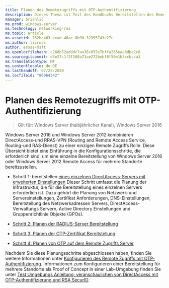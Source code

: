 ```yaml
---
title: Planen des Remotezugriffs mit OTP-Authentifizierung
description: Dieses Thema ist Teil des Handbuchs Bereitstellen des Remote Zugriffs mit OTP-Authentifizierung in Windows Server 2016.
manager: brianlic
ms.prod: windows-server
ms.technology: networking-ras
ms.topic: article
ms.assetid: 762bc463-eead-46ac-8b90-32355743c27c
ms.author: lizross
author: eross-msft
ms.openlocfilehash: c268b52adddc7aa36c855e7bffa265eaa8dbe2c8
ms.sourcegitcommit: d5e27c1f2f168a71ae272bebf8f50e1b3ccbcca3
ms.translationtype: MT
ms.contentlocale: de-DE
ms.lasthandoff: 07/23/2020
ms.locfileid: "86964342"
---
```

# <a name="plan-remote-access-with-otp-authentication"></a>Planen des Remotezugriffs mit OTP-Authentifizierung

>Gilt für: Windows Server (halbjährlicher Kanal), Windows Server 2016

 Windows Server 2016 und Windows Server 2012 kombinieren DirectAccess-und RRAS-VPN (Routing and Remote Access Service, Routing-und RAS-Dienst) zu einer einzigen Remote Zugriffs Rolle. Diese Übersicht bietet eine Einführung in die Konfigurationsschritte, die erforderlich sind, um eine einzelne Bereitstellung von Windows Server 2016 oder Windows Server 2012 Remote Access für mehrere Standorte bereitzustellen.  
  
  
-  Schritt 1: bereitstellen [eines einzelnen DirectAccess-Servers mit erweiterten Einstellungen](../../../directaccess/single-server-advanced/deploy-a-single-directaccess-server-with-advanced-settings.md) Dieser Schritt umfasst die Planung der Infrastruktur, die für die Bereitstellung eines einzelnen Servers erforderlich ist. Dazu gehört die Planung von Netzwerk-und Servereinstellungen, Zertifikat Anforderungen, DNS-Einstellungen, Bereitstellung des Netzwerkadressen Servers, DirectAccess-Verwaltungs Servern, Active Directory Einstellungen und Gruppenrichtlinie Objekte (GPOs).  
  
-   [Schritt 2: Planen der RADIUS-Server Bereitstellung](Step-2-Plan-the-RADIUS-Server-Deployment.md)  
  
-   [Schritt 3: Planen der OTP-Zertifikat Bereitstellung](Step-3-Plan-OTP-Certificate-Deployment.md)  
  
-   [Schritt 4: Planen von OTP auf dem Remote Zugriffs Server](Step-4-Plan-for-OTP-on-the-Remote-Access-Server.md)  
  
Nachdem Sie diese Planungsschritte abgeschlossen haben, finden Sie weitere Informationen unter [Konfigurieren des Remote Zugriffs mit OTP-Authentifizierung](../configure/configure-ra-with-otp-authentication.md). Informationen zum Konfigurieren einer Bereitstellung für mehrere Standorte als Proof of Concept in einer Lab-Umgebung finden Sie unter [Test Umgebungs Anleitung: veranschaulichen von DirectAccess mit OTP-Authentifizierung und RSA SecurID](../../../directaccess/tlg-otp-securid/test-lab-guide-demonstrate-directaccess-with-otp-authentication-and-rsa-securid.md).  
  
